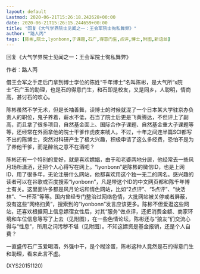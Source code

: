 ```yaml
---
layout: default
Lastmod: 2020-06-21T15:26:18.242628+00:00
date: 2020-06-21T15:26:15.244659+00:00
title: "回复《大气学界院士见闻之一：王会军院士徇私舞弊》"
author: "路人丙"
tags: [陈彬,院士,lyonbonn,子课题,石广,得意门生,点评,博士,附图,新语丝]
---
```


回复《大气学界院士见闻之一：王会军院士徇私舞弊》

作者：路人丙

借王会军之手走后门拿到博士学位的陈姓“千年博士”名叫陈彬，是大气所“s院士”石广玉的助理，也是石的得意门生，和石即是校友，又是同乡，人聪明，情商高，甚讨石的欢心。

陈彬虽然不学无术，但是长袖善舞，读博士的时候就混了一个日本某大学驻京办负责人的职位，鬼子养着，薪水不低，石当了院士后更是飞黄腾达，不但评上了副高，而且拿了很多项目，自然基金面上、国际合作子课题、自然基金重大子课题等等，还经常在外面拿他的院士干爹作虎皮来唬人。不过，十年之间连半篇SCI都写不出的陈博士，突然对科研产生了极大兴趣，积极申请了这么多经费，恐怕不是为了养他干爹，而是醉翁之意不在酒吧？

陈彬还有一个特别的爱好，就是喜欢嫖娼，由于和老婆两地分居，他经常去一些风月场所潇洒，还把个人心得写在网上。“lyonbonn”是陈彬的微信ID，也是上网ID，用了很多年，无论注册什么网站，他都喜欢用这个独一无二的网名。感兴趣的读者可以在谷歌或百度搜索“lyonbonn”，凡是带这个ID的中文网页都和陈千年博士有关。这里面许多都是风月论坛和情色网站，比如“2点评”、“5点评”、“快活林”、“一杯茶”等等。国内曾经专门整治过网络色情，大批网站被关停或者屏蔽，没有这些“网络扫黄”，搜索到的“lyonbonn”发言应该更多。陈彬不但爱逛这些网站，还喜欢根据网上信息嫖宿女性后，对其“服务”做点评，还把消费金额、商家环境和车位信息等写了上去（见附图），在一些色情论坛，陈彬还与“狼友”们交流心得与“性息”，所用之词污秽不堪（见附图）。不知这嫖资是基金报销，还是个人自费？

一直盛传石广玉爱喝酒，外强中干，是个糊涂蛋，陈彬这种人竟然是石的得意门生和助理，看来此言不虚。

(XYS20151120)

